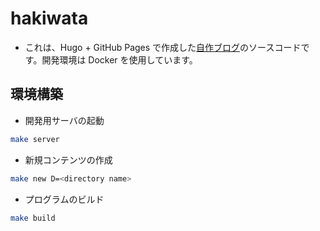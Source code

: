 # hakiwata

- これは、Hugo + GitHub Pages で作成した[自作ブログ](https://hakiwata.jp/)のソースコードです。開発環境は Docker を使用しています。

## 環境構築

- 開発用サーバの起動

```bash
make server
```

- 新規コンテンツの作成

```bash
make new D=<directory name>
```

- プログラムのビルド

```bash
make build
```

